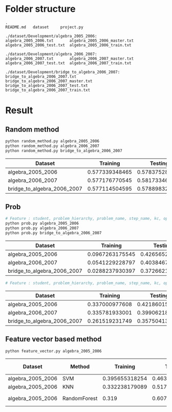 # Folder structure
```ls
.
README.md	dataset		project.py

./dataset/Development/algebra_2005_2006:
algebra_2005_2006.txt		algebra_2005_2006_master.txt	algebra_2005_2006_test.txt	algebra_2005_2006_train.txt

./dataset/Development/algebra_2006_2007:
algebra_2006_2007.txt		algebra_2006_2007_master.txt	algebra_2006_2007_test.txt	algebra_2006_2007_train.txt

./dataset/Development/bridge_to_algebra_2006_2007:
bridge_to_algebra_2006_2007.txt		bridge_to_algebra_2006_2007_master.txt	bridge_to_algebra_2006_2007_test.txt	bridge_to_algebra_2006_2007_train.txt

```


# Result

## Random method
```sh
python random_method.py algebra_2005_2006
python random_method.py algebra_2006_2007
python random_method.py bridge_to_algebra_2006_2007
```

| Dataset      | Training    | Testing  |
| -------------|-------------|----------|
| algebra_2005_2006 | 0.577339348465 | 0.578375289713 |
| algebra_2006_2007 | 0.577176770545 | 0.581733462971 |
| bridge_to_algebra_2006_2007 | 0.577114504595 | 0.578898326215 |

## Prob
```sh
# Feature : student, problem_hierarchy, problem_name, step_name, kc, opportunity
python prob.py algebra_2005_2006
python prob.py algebra_2006_2007
python prob.py bridge_to_algebra_2006_2007
```
| Dataset      | Training    | Testing  |Time|
| -------------|-------------|----------|----|
| algebra_2005_2006 | 0.0967263175545 | 0.426565287948 |0m52.609s|
| algebra_2006_2007 | 0.0541229228797 | 0.40384679442 |2m17.756s|
| bridge_to_algebra_2006_2007 | 0.0288237930397 | 0.372662133708 |11m34.139s|

```sh
# Feature : student, problem_hierarchy, problem_name, step_name, kc, opportunity
```
| Dataset      | Training    | Testing  |
| -------------|-------------|----------|
| algebra_2005_2006 | 0.337000977608 | 0.42186015689 |
| algebra_2006_2007 | 0.335781933001 | 0.3990621855 |
| bridge_to_algebra_2006_2007 | 0.261519231749 | 0.357504131339 |

## Feature vector based method
```
python feature_vector.py algebra_2005_2006
```
| Dataset      | Method  | Training    | Testing  | Size|Training Time|Predict Time
| -------------|---------|-------------|----------|-----|------------|------------|
| algebra_2005_2006 | SVM |0.395655318254 | 0.463706747382 |50000|~30 min|     |
| algebra_2005_2006 | KNN | 0.332238179089 | 0.517161982612 |50000| 9 sec| 17 sec  |
| algebra_2005_2006 | RandomForest | 0.319 | 0.607 |50000| 5.7 sec| 0.8 sec  |
